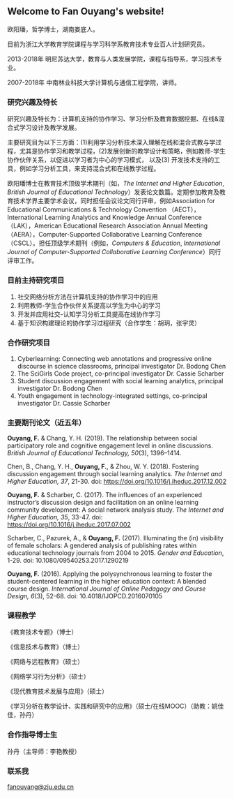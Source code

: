 ## Welcome to Fan Ouyang's website!

欧阳璠，哲学博士，湖南娄底人。

目前为浙江大学教育学院课程与学习科学系教育技术专业百人计划研究员。

2013-2018年 明尼苏达大学，教育与人类发展学院，课程与指导系，学习技术专业。

2007-2018年 中南林业科技大学计算机与通信工程学院，讲师。

### 研究兴趣及特长
研究兴趣及特长为：计算机支持的协作学习、学习分析及教育数据挖掘、在线&混合式学习设计及教学发展。

主要研究目为以下三方面：(1)利用学习分析技术深入理解在线和混合式教与学过程，尤其是协作学习和教学过程，(2)发展创新的教学设计和策略，例如教师-学生协作伙伴关系，以促进以学习者为中心的学习模式， 以及(3) 开发技术支持的工具，例如学习分析工具，来支持混合式和在线教学过程。

欧阳璠博士在教育技术顶级学术期刊（如，*The Internet and Higher Education*, *British Journal of Educational Technology*）发表论文数篇。定期参加教育及教育技术学界主要学术会议，同时担任会议论文同行评审，例如Association for Educational Communications & Technology Convention （AECT），International Learning Analytics and Knowledge Annual Conference （LAK），American Educational Research Association Annual Meeting （AERA），Computer-Supported Collaborative Learning Conference （CSCL）。担任顶级学术期刊（例如，*Computers & Education*, *International Journal of Computer-Supported Collaborative Learning Conference*）同行评审工作。

### 目前主持研究项目
1. 社交网络分析方法在计算机支持的协作学习中的应用
2. 利用教师-学生合作伙伴关系提高以学生为中心的学习
3. 开发并应用社交-认知学习分析工具提高在线协作学习
4. 基于知识构建理论的协作学习过程研究（合作学生：胡玥，张宇灵）

### 合作研究项目
1. Cyberlearning: Connecting web annotations and progressive online discourse in science classrooms, principal investigator Dr. Bodong Chen
2. The SciGirls Code project, co-principal investigator Dr. Cassie Scharber
3. Student discussion engagement with social learning analytics, principal investigator Dr. Bodong Chen
4. Youth engagement in technology-integrated settings, co-principal investigator Dr. Cassie Scharber

### 主要期刊论文（近五年）
**Ouyang, F.** & Chang, Y. H. (2019). The relationship between social participatory role and cognitive engagement level in online discussions. *British Journal of Educational Technology, 50*(3), 1396–1414.

Chen, B., Chang, Y. H., **Ouyang, F.**, & Zhou, W. Y. (2018). Fostering discussion engagement through social learning analytics. *The Internet and Higher Education, 37*, 21-30. doi: https://doi.org/10.1016/j.iheduc.2017.12.002

**Ouyang, F.** & Scharber, C. (2017). The influences of an experienced instructor’s discussion design and facilitation on an online learning community development: A social network analysis study. *The Internet and Higher Education, 35*, 33-47. doi: https://doi.org/10.1016/j.iheduc.2017.07.002

Scharber, C., Pazurek, A., & **Ouyang, F.** (2017). Illuminating the (in) visibility of female scholars: A gendered analysis of publishing rates within educational technology journals from 2004 to 2015. *Gender and Education*, 1-29. doi: 10.1080/09540253.2017.1290219

**Ouyang, F.** (2016). Applying the polysynchronous learning to foster the student-centered learning in the higher education context: A blended course design. *International Journal of Online Pedagogy and Course Design, 6*(3), 52-68. doi: 10.4018/IJOPCD.2016070105


### 课程教学
《教育技术专题》（博士）

《信息技术与教育》（博士）

《网络与远程教育》（硕士）

《网络学习行为分析》（硕士）

《现代教育技术发展与应用》（硕士）

《学习分析在教学设计、实践和研究中的应用》（硕士/在线MOOC）（助教：姚佳佳，孙丹）

### 合作指导博士生
孙丹（主导师：李艳教授）

### 联系我
fanouyang@zju.edu.cn
